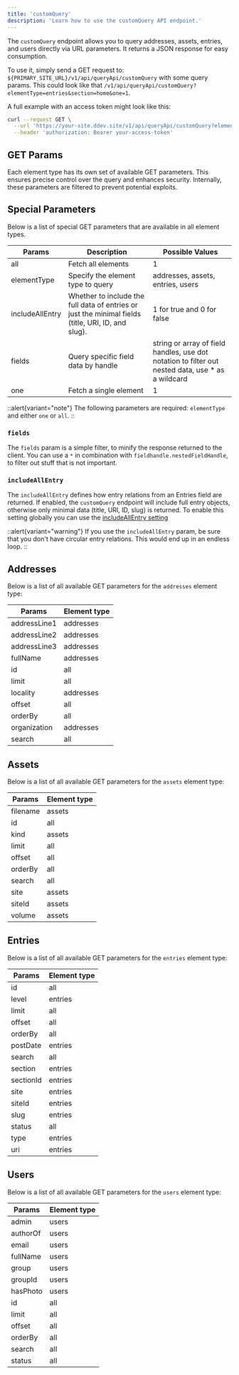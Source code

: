 ```yaml
---
title: 'customQuery'
description: 'Learn how to use the customQuery API endpoint.'
---
```


The `customQuery` endpoint allows you to query addresses, assets, entries, and users directly via URL parameters. It returns a JSON response for easy consumption.

To use it, simply send a GET request to: `${PRIMARY_SITE_URL}/v1/api/queryApi/customQuery` with some query params. This could look like that
`/v1/api/queryApi/customQuery?elementType=entries&section=home&one=1`.

A full example with an access token might look like this: 

```bash
curl --request GET \
  --url 'https://your-site.ddev.site/v1/api/queryApi/customQuery?elementType=entries&section=home&one=1' \
  --header 'authorization: Bearer your-access-token'
```

## GET Params

Each element type has its own set of available GET parameters. This ensures precise control over the query and enhances security. Internally, these parameters are filtered to prevent potential exploits.

## Special Parameters

Below is a list of special GET parameters that are available in all element types.

| Params      | Description                           | Possible Values                      |
|-------------|---------------------------------------|--------------------------------------|
| all         | Fetch all elements                    | 1                                    |
| elementType | Specify the element type to query     | addresses, assets, entries, users    |
| includeAllEntry | Whether to include the full data of entries or just the minimal fields (title, URI, ID, and slug). | 1 for true and 0 for false |
| fields      | Query specific field data by handle   | string or array of field handles, use dot notation to filter out nested data, use * as a wildcard |
| one         | Fetch a single element                | 1                                    |

::alert{variant="note"}
 The following parameters are required: `elementType` and either `one` or `all`.
::

### `fields`

The `fields` param is a simple filter, to minify the response returned to the client. 
You can use a `*` in combination with `fieldhandle.nestedFieldHandle`, to filter out stuff that is not important. 

### `includeAllEntry`

The `includeAllEntry` defines how entry relations from an Entries field are returned. 
If enabled, the `customQuery` endpoint will include full entry objects, otherwise only minimal data (title, URI, ID, slug) is returned.
To enable this setting globally you can use the [includeAllEntry setting](/libraries/craft-query-api/usage/settings#includeallentry)

::alert{variant="warning"}
If you use the `includeAllEntry` param, be sure that you don't have circular entry relations. This would end up in an endless loop.
::

## Addresses

Below is a list of all available GET parameters for the `addresses` element type:

| Params          | Element type |
|-----------------|-----------|
| addressLine1    | addresses |
| addressLine2    | addresses |
| addressLine3    | addresses |
| fullName        | addresses |
| id              | all       |
| limit           | all       |
| locality        | addresses |
| offset          | all       |
| orderBy         | all       |
| organization    | addresses |
| search          | all       |

## Assets

Below is a list of all available GET parameters for the `assets` element type:

| Params          | Element type    |
|-----------------|---------|
| filename        | assets  |
| id              | all     |
| kind            | assets  |
| limit           | all     |
| offset          | all     |
| orderBy         | all     |
| search          | all     |
| site            | assets  |
| siteId          | assets  |
| volume          | assets  |

## Entries

Below is a list of all available GET parameters for the `entries` element type:

| Params          | Element type     |
|-----------------|----------|
| id              | all      |
| level           | entries  |
| limit           | all      |
| offset          | all      |
| orderBy         | all      |
| postDate        | entries  |
| search          | all      |
| section         | entries  |
| sectionId       | entries  |
| site            | entries  |
| siteId          | entries  |
| slug            | entries  |
| status          | all      |
| type            | entries  |
| uri             | entries  |

## Users

Below is a list of all available GET parameters for the `users` element type:

| Params          | Element type   |
|-----------------|--------|
| admin           | users  |
| authorOf        | users  |
| email           | users  |
| fullName        | users  |
| group           | users  |
| groupId         | users  |
| hasPhoto        | users  |
| id              | all    |
| limit           | all    |
| offset          | all    |
| orderBy         | all    |
| search          | all    |
| status          | all    |
